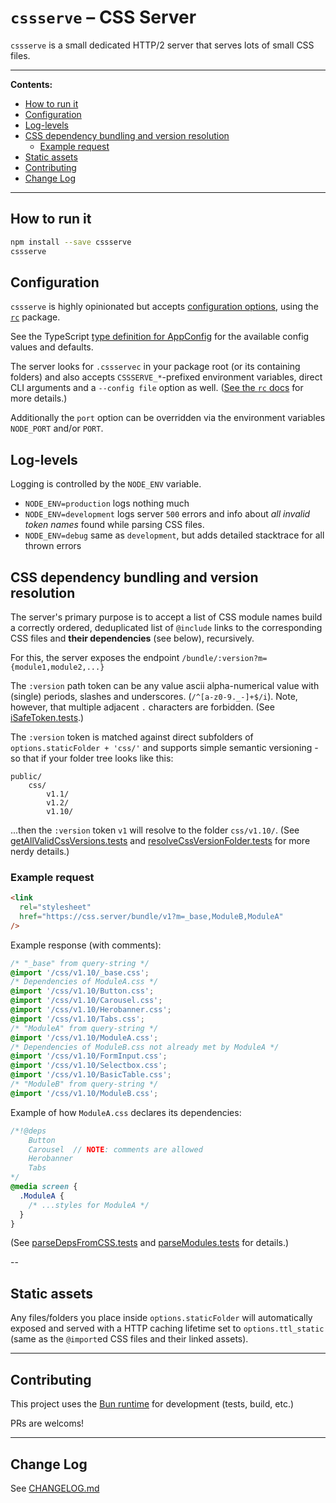 # `cssserve` – CSS Server

`cssserve` is a small dedicated HTTP/2 server that serves lots of small CSS
files.

---

**Contents:**

<!-- prettier-ignore-start -->

- [How to run it](#how-to-run-it)
- [Configuration](#configuration)
- [Log-levels](#log-levels)
- [CSS dependency bundling and version resolution](#css-dependency-bundling-and-version-resolution)
  - [Example request](#example-request)
- [Static assets](#static-assets)
- [Contributing](#contributing)
- [Change Log](#change-log)

<!-- prettier-ignore-end -->

---

## How to run it

```sh
npm install --save cssserve
cssserve
```

## Configuration

`cssserve` is highly opinionated but accepts
[configuration options](src/AppConfig.ts), using the
[`rc`](https://www.npmjs.com/package/rc) package.

See the TypeScript [type definition for AppConfig](src/AppConfig.ts) for the
available config values and defaults.

The server looks for `.cssservec` in your package root (or its containing
folders) and also accepts `CSSSERVE_*`-prefixed environment variables, direct
CLI arguments and a `--config file` option as well.
([See the `rc` docs](https://www.npmjs.com/package/rc#standards) for more
details.)

Additionally the `port` option can be overridden via the environment variables
`NODE_PORT` and/or `PORT`.

## Log-levels

Logging is controlled by the `NODE_ENV` variable.

- `NODE_ENV=production` logs nothing much
- `NODE_ENV=development` logs server `500` errors and info about _all invalid
  token names_ found while parsing CSS files.
- `NODE_ENV=debug` same as `development`, but adds detailed stacktrace for all
  thrown errors

## CSS dependency bundling and version resolution

The server's primary purpose is to accept a list of CSS module names build a
correctly ordered, deduplicated list of `@include` links to the corresponding
CSS files and **their dependencies** (see below), recursively.

For this, the server exposes the endpoint
`/bundle/:version?m={module1,module2,...}`

The `:version` path token can be any value ascii alpha-numerical value with
(single) periods, slashes and underscores. (`/^[a-z0-9._-]+$/i`). Note,
however, that multiple adjacent `.` characters are forbidden. (See
[iSafeToken.tests](src/iSafeToken.tests.ts).)

The `:version` token is matched against direct subfolders of
`options.staticFolder + 'css/'` and supports simple semantic versioning - so
that if your folder tree looks like this:

```
public/
	css/
		v1.1/
		v1.2/
		v1.10/
```

...then the `:version` token `v1` will resolve to the folder `css/v1.10/`.
(See [getAllValidCssVersions.tests](src/getAllValidCssVersions.tests.ts) and
[resolveCssVersionFolder.tests](src/resolveCssVersionFolder.tests.ts) for more
nerdy details.)

### Example request

```html
<link
  rel="stylesheet"
  href="https://css.server/bundle/v1?m=_base,ModuleB,ModuleA"
/>
```

Example response (with comments):

```css
/* "_base" from query-string */
@import '/css/v1.10/_base.css';
/* Dependencies of ModuleA.css */
@import '/css/v1.10/Button.css';
@import '/css/v1.10/Carousel.css';
@import '/css/v1.10/Herobanner.css';
@import '/css/v1.10/Tabs.css';
/* "ModuleA" from query-string */
@import '/css/v1.10/ModuleA.css';
/* Dependencies of ModuleB.css not already met by ModuleA */
@import '/css/v1.10/FormInput.css';
@import '/css/v1.10/Selectbox.css';
@import '/css/v1.10/BasicTable.css';
/* "ModuleB" from query-string */
@import '/css/v1.10/ModuleB.css';
```

Example of how `ModuleA.css` declares its dependencies:

```css
/*!@deps
	Button
	Carousel  // NOTE: comments are allowed
	Herobanner 
	Tabs
*/
@media screen {
  .ModuleA {
    /* ...styles for ModuleA */
  }
}
```

(See [parseDepsFromCSS.tests](src/parseDepsFromCSS.tests.ts) and
[parseModules.tests](src/parseModules.tests.ts) for details.)

--

## Static assets

Any files/folders you place inside `options.staticFolder` will automatically
exposed and served with a HTTP caching lifetime set to `options.ttl_static`
(same as the `@import`ed CSS files and their linked assets).

---

## Contributing

This project uses the [Bun runtime](https://bun.sh) for development (tests,
build, etc.)

PRs are welcoms!

---

## Change Log

See
[CHANGELOG.md](https://github.com/maranomynet/cssserve/blob/master/CHANGELOG.md)
